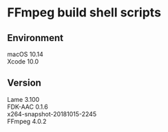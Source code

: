 # FFmpeg build shell scripts

## Environment

macOS 10.14</br>
Xcode 10.0

## Version

Lame 3.100</br>
FDK-AAC 0.1.6</br>
x264-snapshot-20181015-2245</br>
FFmpeg 4.0.2</br>
